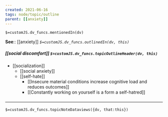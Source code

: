 ```yaml
---
created: 2021-06-16
tags: node/topic/outline
parent: [[anxiety]]
---
```

`$=customJS.dv_funcs.mentionedIn(dv)`


**See**:: [[anxiety]]
*`$=customJS.dv_funcs.outlinedIn(dv, this)`*

##### [[social discomfort]] `$=customJS.dv_funcs.topicOutlineHeader(dv, this)`
- [[socialization]]
	- [[social anxiety]]
	- [[self-hate]]
		- [[Insecure material conditions increase cognitive load and reduces outcomes]]
		- [[Constantly working on yourself is a form a self-hatred]]


### <hr class="dataviews"/>
`$=customJS.dv_funcs.topicNoteDataviews({dv, that:this})`
